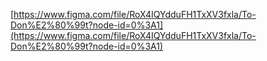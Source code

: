 [https://www.figma.com/file/RoX4IQYdduFH1TxXV3fxla/To-Don%E2%80%99t?node-id=0%3A1](https://www.figma.com/file/RoX4IQYdduFH1TxXV3fxla/To-Don%E2%80%99t?node-id=0%3A1)
